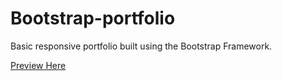 # Bootstrap-portfolio
Basic responsive portfolio built using the Bootstrap Framework.

[Preview Here](https://eunhyegina.github.io/Bootstrap-portfolio/)
